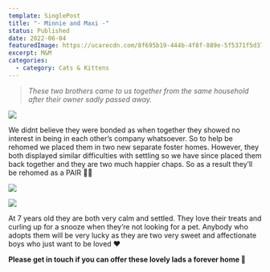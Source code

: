 ```yaml
---
template: SinglePost
title: "- Minnie and Maxi -"
status: Published
date: 2022-06-04
featuredImage: https://ucarecdn.com/8f695b19-444b-4f8f-889e-5f5371f5d37c/-/crop/622x360/0,228/-/preview/
excerpt: M&M
categories:
  - category: Cats & Kittens
---
```

> *These two brothers came to us together from the same household after their owner sadly passed away.* 

![](https://ucarecdn.com/3b6b8cfc-ac28-4377-bbfc-a402816c4575/)

We didnt believe they were bonded as when together they showed no interest in being in each other’s company whatsoever. So to help be rehomed we placed them in two new separate foster homes. However, they both displayed similar difficulties with settling so we have since placed them back together and they are two much happier chaps. So as a result they’ll be rehomed as a PAIR ✌🏼

![](https://ucarecdn.com/b8ea74bc-6a5b-4a8f-8204-8883f62ec564/)

![](https://ucarecdn.com/0e0f38ba-8ad6-4779-b3c9-556dd2a6cca3/)

At 7 years old they are both very calm and settled. They love their treats and curling up for a snooze when they’re not looking for a pet. Anybody who adopts them will be very lucky as they are two very sweet and affectionate boys who just want to be loved ❤️

**Please get in touch if you can offer these lovely lads a forever home 🏡**